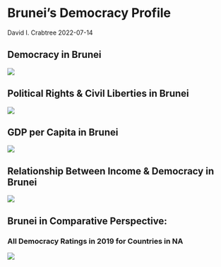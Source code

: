 Brunei’s Democracy Profile
================
David I. Crabtree
2022-07-14

## Democracy in Brunei

![](C:\Users\David\Desktop\PROGRA~1\FILESA~1\CFSS\hw06\reports\BRUNEI~1/figure-gfm/Demscore-1.png)<!-- -->

## Political Rights & Civil Liberties in Brunei

![](C:\Users\David\Desktop\PROGRA~1\FILESA~1\CFSS\hw06\reports\BRUNEI~1/figure-gfm/Political%20Rights%20&%20Civil%20Libs-1.png)<!-- -->

## GDP per Capita in Brunei

![](C:\Users\David\Desktop\PROGRA~1\FILESA~1\CFSS\hw06\reports\BRUNEI~1/figure-gfm/GDP%20per%20Capita-1.png)<!-- -->

## Relationship Between Income & Democracy in Brunei

![](C:\Users\David\Desktop\PROGRA~1\FILESA~1\CFSS\hw06\reports\BRUNEI~1/figure-gfm/Income%20&%20Dem-1.png)<!-- -->

## Brunei in Comparative Perspective:

### All Democracy Ratings in 2019 for Countries in NA

![](C:\Users\David\Desktop\PROGRA~1\FILESA~1\CFSS\hw06\reports\BRUNEI~1/figure-gfm/Democracy%20in%20Comparative%20Perspective-1.png)<!-- -->
